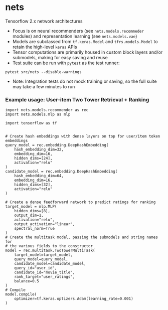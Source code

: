 # nets
Tensorflow 2.x network architectures

* Focus is on neural recommenders (see `nets.models.recommeder` modules) and representation learning (see `nets.models.vae`)
* Models are subclassed from `tf.keras.Model` and `tfrs.models.Model` to retain the high-level `keras` APIs
* Tensor computations are primarily housed in custom block layers and/or submodels, making for easy saving and reuse
* Test suite can be run with `pytest` as the test runner:
```
pytest src/nets --disable-warnings
```
* Note: Integration tests do not mock training or saving, so the full suite may take a few minutes to run

### Example usage: User-item Two Tower Retrieval + Ranking
```
import nets.models.recommender as rec
import nets.models.mlp as mlp

import tensorflow as tf


# Create hash embeddings with dense layers on top for user/item token embeddings
query_model = rec.embedding.DeepHashEmbedding(
    hash_embedding_dim=32,
    embedding_dim=16,
    hidden_dims=[24],
    activation="relu"
)
candidate_model = rec.embedding.DeepHashEmbedding(
    hash_embedding_dim=64,
    embedding_dim=16,
    hidden_dims=[32],
    activation="relu"
)

# Create a dense feedforward network to predict ratings for ranking
target_model = mlp.MLP(
    hidden_dims=[8],
    output_dim=1,
    activation="relu",
    output_activation="linear",
    spectral_norm=True
)
# Create the multitask model, passing the submodels and string names for
# the various fields to the constructor
model = rec.multitask.TwoTowerMultiTask(
    target_model=target_model,
    query_model=query_model,
    candidate_model=candidate_model,
    query_id="user_id",
    candidate_id="movie_title",
    rank_target="user_ratings",
    balance=0.5
)
# Compile
model.compile(
    optimizer=tf.keras.optizers.Adam(learning_rate=0.001)
)
```
